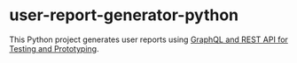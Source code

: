user-report-generator-python
==========================

This Python project generates user reports using [GraphQL and REST API
for Testing and Prototyping](https://gorest.co.in/).
